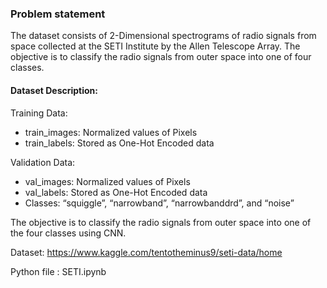 ### Problem statement

The dataset consists of 2-Dimensional spectrograms of
radio signals from space collected at the SETI Institute
by the Allen Telescope Array. The objective is to
classify the radio signals from outer space into one of
four classes.

#### Dataset Description:

Training Data:
 - train_images: Normalized values of Pixels
 -  train_labels: Stored as One-Hot Encoded data
 
Validation Data:
 - val_images: Normalized values of Pixels
 - val_labels: Stored as One-Hot Encoded data
 - Classes: “squiggle”, “narrowband”, “narrowbanddrd”, and “noise”

The  objective  is  to classify the radio signals from outer space into one of
the four classes using CNN.


Dataset: https://www.kaggle.com/tentotheminus9/seti-data/home

Python file : SETI.ipynb
